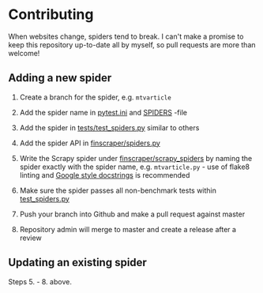# Contributing

When websites change, spiders tend to break. I can't make a promise to keep this
repository up-to-date all by myself, so pull requests are more than welcome!

## Adding a new spider

1. Create a branch for the spider, e.g. ``mtvarticle``

2. Add the spider name in [pytest.ini](https://github.com/jmyrberg/finscraper/blob/master/pytest.ini) and [SPIDERS](https://github.com/jmyrberg/finscraper/blob/master/SPIDERS) -file

3. Add the spider in [tests/test_spiders.py](https://github.com/jmyrberg/finscraper/blob/master/tests/test_spiders.py) similar to others

4. Add the spider API in [finscraper/spiders.py](https://github.com/jmyrberg/finscraper/blob/master/finscraper/spiders.py)

5. Write the Scrapy spider under [finscraper/scrapy_spiders](https://github.com/jmyrberg/finscraper/blob/master/finscraper/scrapy_spiders) by naming the spider exactly with the spider name, e.g. ``mtvarticle.py`` - use of flake8 linting and [Google style docstrings](https://sphinxcontrib-napoleon.readthedocs.io/en/latest/example_google.html) is recommended

6. Make sure the spider passes all non-benchmark tests within [test_spiders.py](https://github.com/jmyrberg/finscraper/blob/master/tests/test_spiders.py)

7. Push your branch into Github and make a pull request against master

8. Repository admin will merge to master and create a release after a review


## Updating an existing spider

Steps 5. - 8. above.